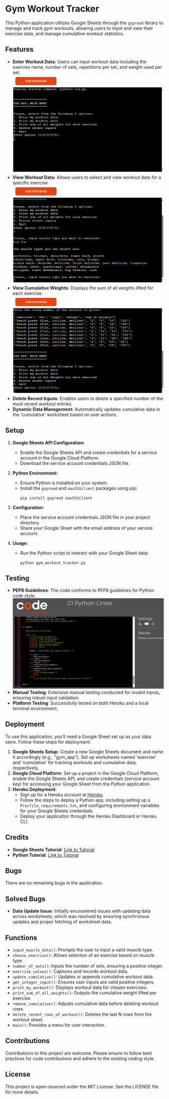 # Gym Workout Tracker

This Python application utilizes Google Sheets through the `gspread` library to manage and track gym workouts, allowing users to input and view their exercise data, and manage cumulative workout statistics.

## Features

- **Enter Workout Data:** Users can input workout data including the exercise name, number of sets, repetitions per set, and weight used per set.
  ![Main Menu](images/mainmenu.png)
- **View Workout Data:** Allows users to select and view workout data for a specific exercise.
  ![Muscle List](images/musclelist.png)
- **View Cumulative Weights:** Displays the sum of all weights lifted for each exercise.
  ![Printed Workout](images/printedworkout.png)
- **Delete Recent Inputs:** Enables users to delete a specified number of the most recent workout entries.
- **Dynamic Data Management:** Automatically updates cumulative data in the 'cumulative' worksheet based on user actions.

## Setup

1. **Google Sheets API Configuration:**
   - Enable the Google Sheets API and create credentials for a service account in the Google Cloud Platform.
   - Download the service account credentials JSON file.

2. **Python Environment:**
   - Ensure Python is installed on your system.
   - Install the `gspread` and `oauth2client` packages using pip:
     ```
     pip install gspread oauth2client
     ```

3. **Configuration:**
   - Place the service account credentials JSON file in your project directory.
   - Share your Google Sheet with the email address of your service account.

4. **Usage:**
   - Run the Python script to interact with your Google Sheet data:
     ```
     python gym_workout_tracker.py
     ```

## Testing

- **PEP8 Guidelines**: The code conforms to PEP8 guidelines for Python code style.
![PEP8 testing](images/PEP8.png)
- **Manual Testing**: Extensive manual testing conducted for invalid inputs, ensuring robust input validation.
- **Platform Testing**: Successfully tested on both Heroku and a local terminal environment.

## Deployment

To use this application, you'll need a Google Sheet set up as your data store. Follow these steps for deployment:

1. **Google Sheets Setup**: Create a new Google Sheets document and name it accordingly (e.g., "gym_app"). Set up worksheets named 'exercise' and 'cumulative' for tracking workouts and cumulative data, respectively.
2. **Google Cloud Platform**: Set up a project in the Google Cloud Platform, enable the Google Sheets API, and create credentials (service account key) for accessing your Google Sheet from the Python application.
3. **Heroku Deployment**:
    - Sign up for a Heroku account at [Heroku](https://www.heroku.com/).
    - Follow the steps to deploy a Python app, including setting up a `Procfile`, `requirements.txt`, and configuring environment variables for your Google Sheets credentials.
    - Deploy your application through the Heroku Dashboard or Heroku CLI.

## Credits

- **Google Sheets Tutorial**: [Link to Tutorial](https://www.youtube.com/watch?v=N2opj8XzYBY)
- **Python Tutorial**: [Link to Tutorial](https://www.youtube.com/watch?v=rfscVS0vtbw)

## Bugs

There are no remaining bugs in the application.

## Solved Bugs

- **Data Update Issue**: Initially encountered issues with updating data across worksheets, which was resolved by ensuring synchronous updates and proper fetching of worksheet data.

## Functions

- `input_muscle_data()`: Prompts the user to input a valid muscle type.
- `choose_exercise()`: Allows selection of an exercise based on muscle type.
- `number_of_sets()`: Inputs the number of sets, ensuring a positive integer.
- `exercise_values()`: Captures and records workout data.
- `update_cumulative()`: Updates or appends cumulative workout data.
- `get_integer_input()`: Ensures user inputs are valid positive integers.
- `print_my_workout()`: Displays workout data for chosen exercises.
- `print_sum_of_all_weights()`: Outputs the cumulative weight lifted per exercise.
- `remove_cumulative()`: Adjusts cumulative data before deleting workout rows.
- `delete_recent_rows_of_workout()`: Deletes the last N rows from the workout sheet.
- `main()`: Provides a menu for user interaction.

## Contributions

Contributions to this project are welcome. Please ensure to follow best practices for code contributions and adhere to the existing coding style.

## License

This project is open-sourced under the MIT License. See the LICENSE file for more details.
